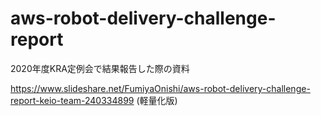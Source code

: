 # aws-robot-delivery-challenge-report
2020年度KRA定例会で結果報告した際の資料

https://www.slideshare.net/FumiyaOnishi/aws-robot-delivery-challenge-report-keio-team-240334899 (軽量化版)